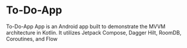 # To-Do-App
To-Do-App App is an Android app built to demonstrate the MVVM architecture in Kotlin. It utilizes Jetpack Compose, Dagger Hilt, RoomDB, Coroutines, and Flow
